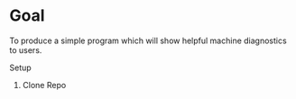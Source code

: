 # Goal

To produce a simple program which will show helpful machine diagnostics to users.

Setup

1. Clone Repo

